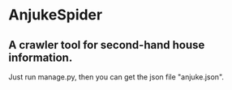 # AnjukeSpider
## A crawler tool for second-hand house information.
Just run manage.py, then you can get the json file "anjuke.json".
